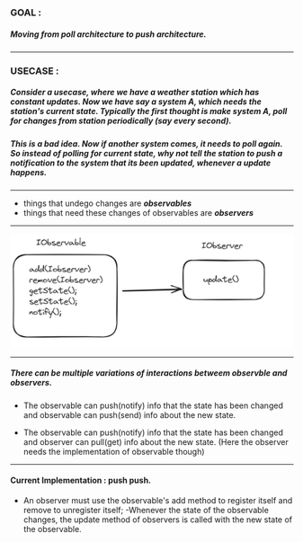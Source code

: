 ### GOAL :
##### Moving from poll architecture to push architecture.
***
### USECASE : 
##### Consider a usecase, where we have a weather station which has constant updates. Now we have say a system A, which needs the station's current state. Typically the first thought is make system A, poll for changes from station periodically (say every second).

##### This is a bad idea. Now if another system comes, it needs to poll again. ***So instead of polling for current state, why not tell the station to push a notification to the system that its been updated, whenever a update happens***. 

***

- things that undego changes are ***observables***
- things that need these changes of observables are ***observers***

***

![alt text](assets/image.png)

***
##### There can be multiple variations of interactions betweem observble and observers.

- The observable can push(notify) info that the state has been changed and observable can push(send) info about the new state.

- The observable can push(notify) info that the state has been changed and observer can pull(get) info about the new state. (Here the observer needs the implementation of observable though)

***

#### Current Implementation : push push.
- An observer must use the observable's add method to register itself and remove to unregister itself;
-Whenever the state of the observable changes, the update method of observers is called with the new state of the observable.